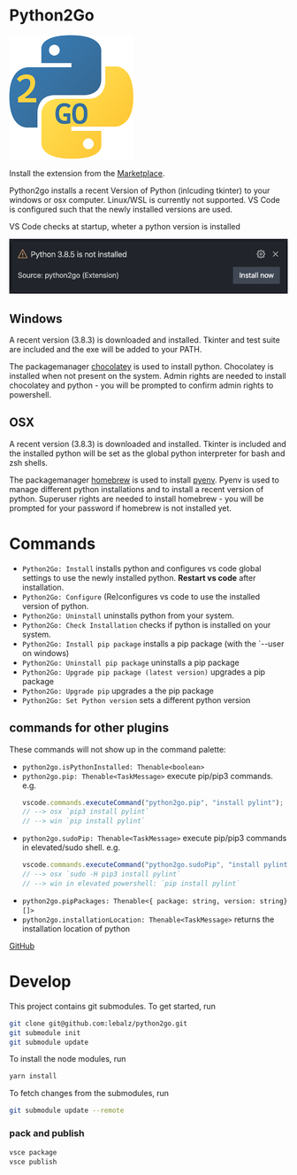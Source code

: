 # Python2Go

![Python2Go](logo.png)

Install the extension from the [Marketplace](https://marketplace.visualstudio.com/items?itemName=lebalz.python2go).

Python2go installs a recent Version of Python (inlcuding tkinter) to your windows or osx computer. Linux/WSL is currently not supported. VS Code is configured such that the newly installed versions are used.

VS Code checks at startup, wheter a python version is installed

![prompt to install](python_install_prompt.png)


## Windows

A recent version (3.8.3) is downloaded and installed. Tkinter and test suite are included and the exe will be added to your PATH.

The packagemanager [chocolatey](https://chocolatey.org/) is used to install python. Chocolatey is installed when not present on the system. Admin rights are needed to install chocolatey and python - you will be prompted to confirm admin rights to powershell.

## OSX

A recent version (3.8.3) is downloaded and installed. Tkinter is included and the installed python will be set as the global python interpreter for bash and zsh shells.

The packagemanager [homebrew](https://brew.sh/index_de) is used to install [pyenv](https://github.com/pyenv/pyenv). Pyenv is used to manage different python installations and to install a recent version of python. Superuser rights are needed to install homebrew - you will be prompted for your password if homebrew is not installed yet.

# Commands

- `Python2Go: Install` installs python and configures vs code global settings to use the newly installed python. **Restart vs code** after installation.
- `Python2Go: Configure` (Re)configures vs code to use the installed version of python.
- `Python2Go: Uninstall` uninstalls python from your system.
- `Python2Go: Check Installation` checks if python is installed on your system.
- `Python2Go: Install pip package` installs a pip package (with the `--user on windows)
- `Python2Go: Uninstall pip package` uninstalls a pip package
- `Python2Go: Upgrade pip package (latest version)` upgrades a pip package
- `Python2Go: Upgrade pip` upgrades a the pip package
- `Python2Go: Set Python version` sets a different python version

## commands for other plugins

These commands will not show up in the command palette:

- `python2go.isPythonInstalled: Thenable<boolean>`
- `python2go.pip: Thenable<TaskMessage>` execute pip/pip3 commands. e.g.
  ```ts
  vscode.commands.executeCommand("python2go.pip", "install pylint");
  // --> osx `pip3 install pylint`
  // --> win `pip install pylint`
  ```
- `python2go.sudoPip: Thenable<TaskMessage>` execute pip/pip3 commands in elevated/sudo shell. e.g.
  ```ts
  vscode.commands.executeCommand("python2go.sudoPip", "install pylint");
  // --> osx `sudo -H pip3 install pylint`
  // --> win in elevated powershell: `pip install pylint`
  ```
- `python2go.pipPackages: Thenable<{ package: string, version: string}[]>`
- `python2go.installationLocation: Thenable<TaskMessage>` returns the installation location of python

[GitHub](https://github.com/lebalz/python2go)

# Develop

This project contains git submodules. To get started, run

```sh
git clone git@github.com:lebalz/python2go.git
git submodule init
git submodule update
```

To install the node modules, run

```sh
yarn install
```

To fetch changes from the submodules, run

```sh
git submodule update --remote
```

### pack and publish

```sh
vsce package
vsce publish
```